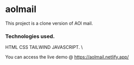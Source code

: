 # aolmail

This project is a clone version of AOl mail.

### Technologies used.

HTML CSS TAILWIND JAVASCRIPT. \

You can access the live demo @ https://aolmail.netlify.app/

